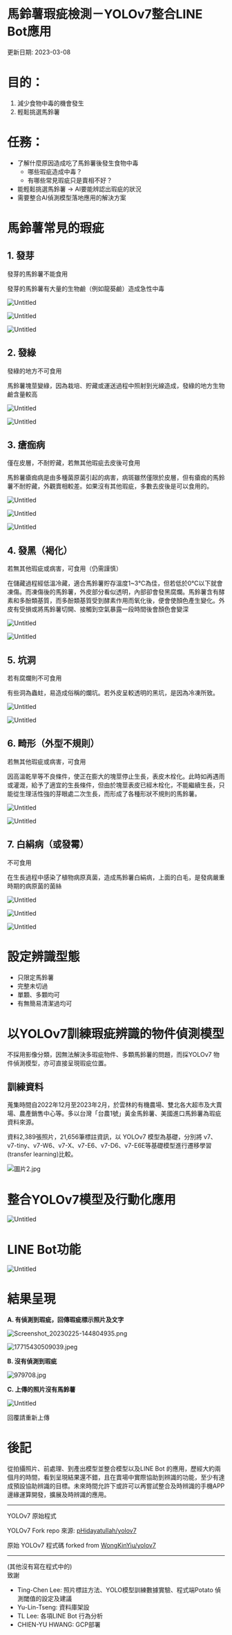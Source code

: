 # 馬鈴薯瑕疵檢測－YOLOv7整合LINE Bot應用

更新日期: 2023-03-08

# 目的：

1. 減少食物中毒的機會發生
2. 輕鬆挑選馬鈴薯

# 任務：

- 了解什麼原因造成吃了馬鈴薯後發生食物中毒
    - 哪些瑕疵造成中毒？
    - 有哪些常見瑕疵只是賣相不好？
- 能輕鬆挑選馬鈴薯 → AI要能辨認出瑕疵的狀況
- 需要整合AI偵測模型落地應用的解決方案

# 馬鈴薯常見的瑕疵

## 1. 發芽

發芽的馬鈴薯不能食用

發芽的馬鈴薯有大量的生物鹼（例如龍葵鹼）造成急性中毒

![Untitled](yololinebotfigure/Untitled.png)

![Untitled](yololinebotfigure/Untitled%201.png)

![Untitled](yololinebotfigure/Untitled%202.png)

## 2. 發綠

發綠的地方不可食用

馬鈴薯塊莖變綠，因為栽培、貯藏或運送過程中照射到光線造成，發綠的地方生物鹼含量較高

![Untitled](yololinebotfigure/Untitled%203.png)

![Untitled](yololinebotfigure/Untitled%204.png)

## 3. 瘡痂病

僅在皮層，不耐貯藏，若無其他瑕疵去皮後可食用

馬鈴薯瘡痂病是由多種菌原菌引起的病害，病斑雖然僅限於皮層，但有瘡痂的馬鈴薯不耐貯藏，外觀賣相較差。如果沒有其他瑕疵，多數去皮後是可以食用的。

![Untitled](yololinebotfigure/Untitled%205.png)

![Untitled](yololinebotfigure/Untitled%206.png)

![Untitled](yololinebotfigure/Untitled%207.png)

## 4. 發黑（褐化）

若無其他瑕疵或病害，可食用（仍需謹慎）

在儲藏過程經低溫冷藏，適合馬鈴薯貯存溫度1~3℃為佳，但若低於0°C以下就會凍傷。而凍傷後的馬鈴薯，外皮部分看似透明，內部卻會發黑腐爛。馬鈴薯含有酵素和多酚類基質，而多酚類基質受到酵素作用而氧化後，便會使顏色產生變化。外皮有受損或將馬鈴薯切開、接觸到空氣暴露一段時間後會顏色會變深

![Untitled](yololinebotfigure/Untitled%208.png)

![Untitled](yololinebotfigure/Untitled%209.png)

## 5. 坑洞

若有腐爛則不可食用

有些洞為蟲蛀，易造成俗稱的爛坑。若外皮呈較透明的黑坑，是因為冷凍所致。

![Untitled](yololinebotfigure/Untitled%2010.png)

![Untitled](yololinebotfigure/Untitled%2011.png)

## 6. 畸形（外型不規則）

若無其他瑕疵或病害，可食用

因高溫乾旱等不良條件，使正在膨大的塊莖停止生長，表皮木栓化。此時如再遇雨或灌溉，給予了適宜的生長條件，但由於塊莖表皮已經木栓化，不能繼續生長，只能從生理活性強的芽眼處二次生長，而形成了各種形狀不規則的馬鈴薯。

![Untitled](yololinebotfigure/Untitled%2012.png)

![Untitled](yololinebotfigure/Untitled%2013.png)

## 7. 白絹病（或發霉）

不可食用

在生長過程中感染了植物病原真菌，造成馬鈴薯白絹病，上面的白毛，是發病嚴重時期的病原菌的菌絲

![Untitled](yololinebotfigure/Untitled%2014.png)

![Untitled](yololinebotfigure/Untitled%2015.png)

![Untitled](yololinebotfigure/Untitled%2016.png)

# 設定辨識型態

- 只限定馬鈴薯
- 完整未切過
- 單顆、多顆均可
- 有無簡易清潔過均可

# 以YOLOv7訓練瑕疵辨識的物件偵測模型

不採用影像分類，因無法解決多瑕疵物件、多顆馬鈴薯的問題，而採YOLOv7 物件偵測模型，亦可直接呈現瑕疵位置。

## 訓練資料

蒐集時間自2022年12月至2023年2月，於雲林的有機農場、雙北各大超市及大賣場、農產銷售中心等。多以台灣「台農1號」黃金馬鈴薯、美國進口馬鈴薯為瑕疵資料來源。

資料2,389張照片，21,656筆標註資訊，以 YOLOv7 模型為基礎，分別將 v7、v7-tiny、v7-W6、v7-X、v7-E6、v7-D6、v7-E6E等基礎模型進行遷移學習(transfer learning)比較。

![圖片2.jpg](yololinebotfigure/%25E5%259C%2596%25E7%2589%25872.jpg)

# 整合YOLOv7模型及行動化應用

![Untitled](yololinebotfigure/Untitled%2017.png)

# LINE Bot功能

![Untitled](yololinebotfigure/Untitled%2018.png)

# 結果呈現

**A. 有偵測到瑕疵，回傳瑕疵標示照片及文字**

![Screenshot_20230225-144804935.png](yololinebotfigure/Screenshot_20230225-144804935.png)

![17715430509039.jpeg](yololinebotfigure/17715430509039.jpeg)

**B. 沒有偵測到瑕疵**

![979708.jpg](yololinebotfigure/979708.jpg)

**C. 上傳的照片沒有馬鈴薯**

![Untitled](yololinebotfigure/Untitled%2019.png)

回覆請重新上傳

# 後記

從拍攝照片、前處理、到產出模型並整合模型以及LINE Bot 的應用，歷經大約兩個月的時間，看到呈現結果還不錯，且在賣場中實際協助到辨識的功能，至少有達成預設協助辨識的目標。未來時間允許下或許可以再嘗試整合及時辨識的手機APP邊緣運算開發，擴展及時辨識的應用。

---
YOLOv7 原始程式

YOLOv7 Fork repo 來源: [pHidayatullah/yolov7](https://github.com/pHidayatullah/yolov7) 

原始 YOLOv7 程式碼 forked from [WongKinYiu/yolov7](https://github.com/WongKinYiu/yolov7)

---
(其他沒有寫在程式中的) <br>
致謝

- Ting-Chen Lee: 照片標註方法、YOLO模型訓練數據實驗、程式端Potato 偵測閾值的設定及建議
- Yu-Lin-Tseng: 資料庫架設
- TL Lee: 各項LINE Bot 行為分析
- CHIEN-YU HWANG: GCP部署